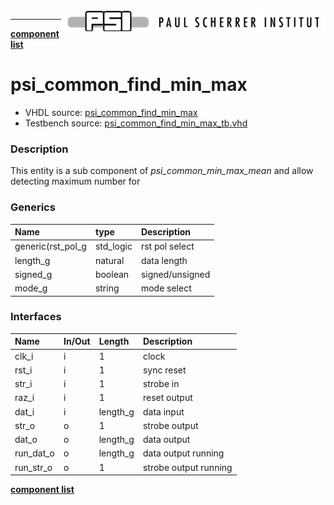 <img align="right" src="../psi_logo.png">

***

[**component list**](../README.md)

# psi_common_find_min_max
 - VHDL source: [psi_common_find_min_max](../../hdl/psi_common_find_min_max.vhd)
 - Testbench source: [psi_common_find_min_max_tb.vhd](../../testbench/psi_common_find_min_max_tb/psi_common_find_min_max_tb.vhd)

### Description
This entity is a sub component of  _psi_common_min_max_mean_ and allow detecting maximum number for

### Generics
| Name              | type      | Description     |
|:------------------|:----------|:----------------|
| generic(rst_pol_g | std_logic | rst pol select  |
| length_g          | natural   | data length     |
| signed_g          | boolean   | signed/unsigned |
| mode_g            | string    | mode select     |

### Interfaces
| Name      | In/Out   | Length   | Description          |
|:----------|:---------|:---------|:---------------------|
| clk_i     | i        | 1        | clock                |
| rst_i     | i        | 1        | sync reset           |
| str_i     | i        | 1        | strobe in            |
| raz_i     | i        | 1        | reset output         |
| dat_i     | i        | length_g | data input           |
| str_o     | o        | 1        | strobe output        |
| dat_o     | o        | length_g | data output          |
| run_dat_o | o        | length_g | data output running  |
| run_str_o | o        | 1        | strobe output running|


[**component list**](../README.md)
